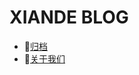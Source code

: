 XIANDE BLOG
=
- :orange_book:[归档](xiandeshen.github.io/xdblog.html)
- :hammer:[关于我们](xiandeshen.github.io/about.html)
